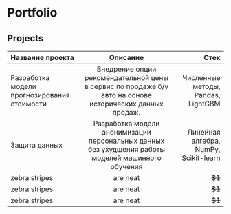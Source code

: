 # Portfolio
## Projects
| Название проекта  | Описание  | Стек |
|:------------- |:---------------:| -------------:|
| Разработка модели прогнозирования стоимости| Внедрение опции рекомендательной цены в сервис по продаже б/у авто на основе исторических данных продаж.| Численные методы, Pandas, LightGBM |
| Защита данных     | Разработка модели анонимизации персональных данных без ухудшения работы моделей машинного обучения |         Линейная алгебра, NumPy, Scikit-learn   |
| zebra stripes | are neat        |        ~~$1~~ |
| zebra stripes | are neat        |        ~~$1~~ |
| zebra stripes | are neat        |        ~~$1~~ |
